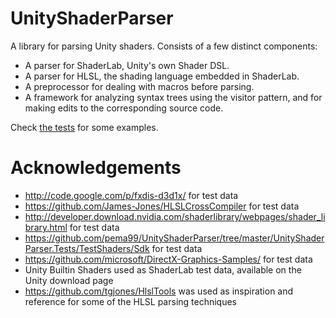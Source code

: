 # UnityShaderParser
A library for parsing Unity shaders. Consists of a few distinct components:
- A parser for ShaderLab, Unity's own Shader DSL.
- A parser for HLSL, the shading language embedded in ShaderLab.
- A preprocessor for dealing with macros before parsing.
- A framework for analyzing syntax trees using the visitor pattern, and for making edits to the corresponding source code.

Check [the tests](https://github.com/pema99/UnityShaderParser/tree/master/UnityShaderParser.Tests) for some examples.

# Acknowledgements
- http://code.google.com/p/fxdis-d3d1x/ for test data
- https://github.com/James-Jones/HLSLCrossCompiler for test data
- http://developer.download.nvidia.com/shaderlibrary/webpages/shader_library.html for test data
- https://github.com/pema99/UnityShaderParser/tree/master/UnityShaderParser.Tests/TestShaders/Sdk for test data
- https://github.com/microsoft/DirectX-Graphics-Samples/ for test data
- Unity Builtin Shaders used as ShaderLab test data, available on the Unity download page
- https://github.com/tgjones/HlslTools was used as inspiration and reference for some of the HLSL parsing techniques
